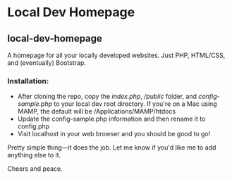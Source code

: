 # Local Dev Homepage
## local-dev-homepage
A homepage for all your locally developed websites. Just PHP, HTML/CSS, and (eventually) Bootstrap.

### Installation:
- After cloning the repo, copy the *index.php*, */public* folder, and *config-sample.php* to your local dev root directory. If you're on a Mac using MAMP, the default will be /Applications/MAMP/htdocs
- Update the config-sample.php information and then rename it to config.php
- Visit localhost in your web browser and you should be good to go!

Pretty simple thing&mdash;it does the job. Let me know if you'd like me to add anything else to it. 

Cheers and peace.